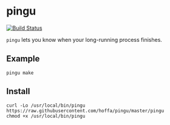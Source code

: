 # pingu

[![Build Status](https://travis-ci.org/hoffa/pingu.svg?branch=master)](https://travis-ci.org/hoffa/pingu)

`pingu` lets you know when your long-running process finishes.

## Example

```Shell
pingu make
```

## Install

```Shell
curl -Lo /usr/local/bin/pingu https://raw.githubusercontent.com/hoffa/pingu/master/pingu
chmod +x /usr/local/bin/pingu
```
